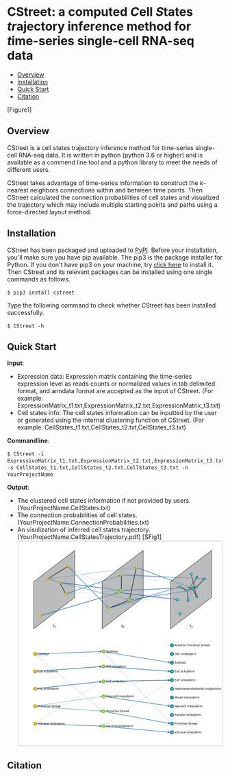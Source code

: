 # CStreet: a computed *C*ell *S*tates *tr*ajectory inf*e*r*e*nce method for *t*ime-series single-cell RNA-seq data
- [Overview](#overview)
- [Installation](#installation)
- [Quick Start](#quick-start)
- [Citation](#citation)


[Figure1]

## Overview
CStreet is a cell states trajectory inference method for time-series single-cell RNA-seq data. It is written in python (python 3.6 or higher) and is available as a commend line tool and a python library to meet the needs of different users.



CStreet takes advantage of time-series information to construct the *k*-nearest neighbors connections within and between time points. Then CStreet calculated the connection probabilities of cell states and visualized the trajectory which may include multiple starting points and paths using a force-directed layout method. 

## Installation
CStreet has been packaged and uploaded to [PyPI](https://pypi.org). Before your installation, you'll make sure you have pip available. The pip3 is the package installer for Python. If you don't have pip3 on your machine, try [click here](https://pip.pypa.io/en/stable/) to install it. Then CStreet and its relevant packages can be installed using one single commands as follows.

   ```shell
   $ pip3 install cstreet 
   ```


Type the following command to check whether CStreet has been installed successfully.

   ```shell
   $ CStreet -h
   ```

## Quick Start
**Input**: 
   - Expression data: Expression matrix containing the time-series expression level as reads counts or normalized values in tab delimited format, and anndata format are accepted as the input of CStreet. (For example: ExpressionMatrix_t1.txt,ExpressionMatrix_t2.txt,ExpressionMatrix_t3.txt)
   - Cell states info: The cell states information can be inputted by the user or generated using the internal clustering function of CStreet. (For example: CellStates_t1.txt,CellStates_t2.txt,CellStates_t3.txt)

**Commandline**:
   ```shell
   $ CStreet -i ExpressionMatrix_t1.txt,ExpressionMatrix_t2.txt,ExpressionMatrix_t3.txt -s CellStates_t1.txt,CellStates_t2.txt,CellStates_t3.txt -n YourProjectName
   ```
   
**Output**: 
   - The clustered cell states information if not provided by users. (YourProjectName.CellStates.txt)
   - The connection probabilities of cell states. (YourProjectName.ConnectionProbabilities.txt)
   - An visulization of inferred cell states trajectory. (YourProjectName.CellStatesTrajectory.pdf)
   [SFig1]
   ![results.png](https://github.com/yw-Hua/MarkdownPicture/blob/master/CStreet/results2.png?raw=true)

## Citation
   > 
